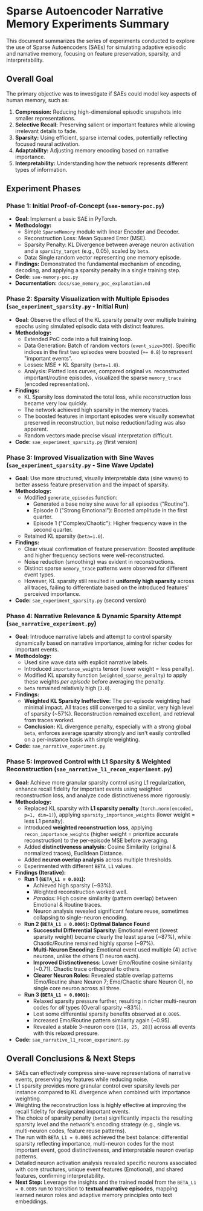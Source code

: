 # Sparse Autoencoder Narrative Memory Experiments Summary

This document summarizes the series of experiments conducted to explore the use of Sparse Autoencoders (SAEs) for simulating adaptive episodic and narrative memory, focusing on feature preservation, sparsity, and interpretability.

## Overall Goal

The primary objective was to investigate if SAEs could model key aspects of human memory, such as:

1.  **Compression:** Reducing high-dimensional episodic snapshots into smaller representations.
2.  **Selective Recall:** Preserving salient or important features while allowing irrelevant details to fade.
3.  **Sparsity:** Using efficient, sparse internal codes, potentially reflecting focused neural activation.
4.  **Adaptability:** Adjusting memory encoding based on narrative importance.
5.  **Interpretability:** Understanding how the network represents different types of information.

## Experiment Phases

### Phase 1: Initial Proof-of-Concept (`sae-memory-poc.py`)

- **Goal:** Implement a basic SAE in PyTorch.
- **Methodology:**
  - Simple `SparseMemory` module with linear Encoder and Decoder.
  - Reconstruction Loss: Mean Squared Error (MSE).
  - Sparsity Penalty: KL Divergence between average neuron activation and a `sparsity_target` (e.g., 0.05), scaled by `beta`.
  - Data: Single random vector representing one memory episode.
- **Findings:** Demonstrated the fundamental mechanism of encoding, decoding, and applying a sparsity penalty in a single training step.
- **Code:** `sae-memory-poc.py`
- **Documentation:** `docs/sae_memory_poc_explanation.md`

### Phase 2: Sparsity Visualization with Multiple Episodes (`sae_experiment_sparsity.py` - Initial Run)

- **Goal:** Observe the effect of the KL sparsity penalty over multiple training epochs using simulated episodic data with distinct features.
- **Methodology:**
  - Extended PoC code into a full training loop.
  - Data Generation: Batch of random vectors (`event_size=300`). Specific indices in the first two episodes were boosted (`+= 0.8`) to represent "important events".
  - Losses: MSE + KL Sparsity (`beta=1.0`).
  - Analysis: Plotted loss curves, compared original vs. reconstructed important/routine episodes, visualized the sparse `memory_trace` (encoded representation).
- **Findings:**
  - KL Sparsity loss dominated the total loss, while reconstruction loss became very low quickly.
  - The network achieved high sparsity in the memory traces.
  - The boosted features in important episodes were visually somewhat preserved in reconstruction, but noise reduction/fading was also apparent.
  - Random vectors made precise visual interpretation difficult.
- **Code:** `sae_experiment_sparsity.py` (first version)

### Phase 3: Improved Visualization with Sine Waves (`sae_experiment_sparsity.py` - Sine Wave Update)

- **Goal:** Use more structured, visually interpretable data (sine waves) to better assess feature preservation and the impact of sparsity.
- **Methodology:**
  - Modified `generate_episodes` function:
    - Generated a base noisy sine wave for all episodes ("Routine").
    - Episode 0 ("Strong Emotional"): Boosted amplitude in the first quarter.
    - Episode 1 ("Complex/Chaotic"): Higher frequency wave in the second quarter.
  - Retained KL sparsity (`beta=1.0`).
- **Findings:**
  - Clear visual confirmation of feature preservation: Boosted amplitude and higher frequency sections were well-reconstructed.
  - Noise reduction (smoothing) was evident in reconstructions.
  - Distinct sparse `memory_trace` patterns were observed for different event types.
  - However, KL sparsity still resulted in **uniformly high sparsity** across all traces, failing to differentiate based on the introduced features' perceived importance.
- **Code:** `sae_experiment_sparsity.py` (second version)

### Phase 4: Narrative Relevance & Dynamic Sparsity Attempt (`sae_narrative_experiment.py`)

- **Goal:** Introduce narrative labels and attempt to control sparsity dynamically based on narrative importance, aiming for richer codes for important events.
- **Methodology:**
  - Used sine wave data with explicit narrative labels.
  - Introduced `importance_weights` tensor (lower weight = less penalty).
  - Modified KL sparsity function (`weighted_sparse_penalty`) to apply these weights _per episode_ before averaging the penalty.
  - `beta` remained relatively high (`3.0`).
- **Findings:**
  - **Weighted KL Sparsity Ineffective:** The per-episode weighting had minimal impact. All traces still converged to a similar, very high level of sparsity (~57%). Reconstruction remained excellent, and retrieval from traces worked.
  - **Conclusion:** KL divergence penalty, especially with a strong global `beta`, enforces average sparsity strongly and isn't easily controlled on a per-instance basis with simple weighting.
- **Code:** `sae_narrative_experiment.py`

### Phase 5: Improved Control with L1 Sparsity & Weighted Reconstruction (`sae_narrative_l1_recon_experiment.py`)

- **Goal:** Achieve more granular sparsity control using L1 regularization, enhance recall fidelity for important events using weighted reconstruction loss, and analyze code distinctiveness more rigorously.
- **Methodology:**
  - Replaced KL sparsity with **L1 sparsity penalty** (`torch.norm(encoded, p=1, dim=1)`), applying `sparsity_importance_weights` (lower weight = less L1 penalty).
  - Introduced **weighted reconstruction loss**, applying `recon_importance_weights` (higher weight = prioritize accurate reconstruction) to the per-episode MSE before averaging.
  - Added **distinctiveness analysis**: Cosine Similarity (original & normalized traces), Euclidean Distance.
  - Added **neuron overlap analysis** across multiple thresholds.
  - Experimented with different `BETA_L1` values.
- **Findings (Iterative):**
  - **Run 1 (`BETA_L1 = 0.001`):**
    - Achieved high sparsity (~93%).
    - Weighted reconstruction worked well.
    - _Paradox:_ High cosine similarity (pattern overlap) between Emotional & Routine traces.
    - Neuron analysis revealed significant feature reuse, sometimes collapsing to single-neuron encoding.
  - **Run 2 (`BETA_L1 = 0.0005`): Optimal Balance Found**
    - **Successful Differential Sparsity:** Emotional event (lowest sparsity weight) became clearly the least sparse (~87%), while Chaotic/Routine remained highly sparse (~97%).
    - **Multi-Neuron Encoding:** Emotional event used multiple (4) active neurons, unlike the others (1 neuron each).
    - **Improved Distinctiveness:** Lower Emo/Routine cosine similarity (~0.71). Chaotic trace orthogonal to others.
    - **Clearer Neuron Roles:** Revealed stable overlap patterns (Emo/Routine share Neuron 7; Emo/Chaotic share Neuron 0), no single core neuron across all three.
  - **Run 3 (`BETA_L1 = 0.0001`):**
    - Relaxed sparsity pressure further, resulting in richer multi-neuron codes for _all_ types (Overall sparsity ~83%).
    - Lost some differential sparsity benefits observed at `0.0005`.
    - Increased Emo/Routine pattern similarity again (~0.95).
    - Revealed a stable 3-neuron core (`[14, 25, 28]`) across all events with this relaxed pressure.
- **Code:** `sae_narrative_l1_recon_experiment.py`

## Overall Conclusions & Next Steps

- SAEs can effectively compress sine-wave representations of narrative events, preserving key features while reducing noise.
- L1 sparsity provides more granular control over sparsity levels per instance compared to KL divergence when combined with importance weighting.
- Weighting the reconstruction loss is highly effective at improving the recall fidelity for designated important events.
- The choice of sparsity penalty (`beta`) significantly impacts the resulting sparsity level and the network's encoding strategy (e.g., single vs. multi-neuron codes, feature reuse patterns).
- The run with `BETA_L1 = 0.0005` achieved the best balance: differential sparsity reflecting importance, multi-neuron codes for the most important event, good distinctiveness, and interpretable neuron overlap patterns.
- Detailed neuron activation analysis revealed specific neurons associated with core structures, unique event features (Emotional), and shared features, confirming interpretability.
- **Next Step:** Leverage the insights and the trained model from the `BETA_L1 = 0.0005` run to transition to **textual narrative episodes**, mapping learned neuron roles and adaptive memory principles onto text embeddings.
